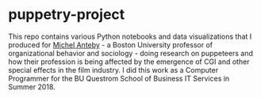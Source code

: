 # puppetry-project
This repo contains various Python notebooks and data visualizations that I produced for [Michel Anteby](http://www.bu.edu/questrom/profile/michel-anteby/) - a Boston University professor of organizational behavior and sociology - doing research on puppeteers and how their profession is being affected by the emergence of CGI and other special effects in the film industry. I did this work as a Computer Programmer for the BU Questrom School of Business IT Services in Summer 2018.
